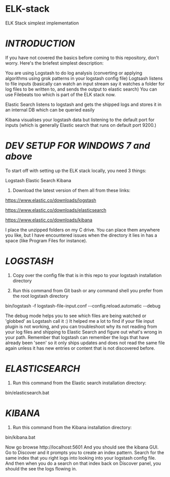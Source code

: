 # ELK-stack
ELK Stack simplest implementation

# *INTRODUCTION*

If you have not covered the basics before coming to this repository, don't worry. 
Here's the briefest simplest description:

You are using Logstash to do log analysis (converting or applying algorithms using grok patterns in your logstash config file)
Logtsash listens to file inputs (basically can watch an input stream say it watches a folder for log files to be written to, and sends the output to elastic search) You can use Filebeats too which is part of the ELK stack now.

Elastic Search listens to logstash and gets the shipped logs and stores it in an internal DB which can be queried easily

Kibana visualises your logstash data but listening to the default port for inputs (which is generally Elastic search that runs on default port 9200.) 

# *DEV SETUP FOR WINDOWS 7 and above*

To start off with setting up the ELK stack locally, you need 3 things:

Logstash
Elastic Search
Kibana

1. Download the latest version of them all from these links:

https://www.elastic.co/downloads/logstash

https://www.elastic.co/downloads/elasticsearch

https://www.elastic.co/downloads/kibana


I place the unzipped folders on my C drive. You can place them anywhere you like, but I have encountered issues when the directory it lies in has a space (like Program Files for instance). 

# *LOGSTASH*

1. Copy over the config file that is in this repo to your logstash installation directory

2. Run this command from Git bash or any command shell you prefer from the root logstash directory

bin/logstash -f logstash-file-input.conf --config.reload.automatic --debug

The debug mode helps you to see which files are being watched or 'globbed' as Logstash call it :)
It helped me a lot to find if your file input plugin is not working, and you can troubleshoot why its not reading from your log files and shipping to Elastic Search and figure out what's wrong in your path. Remember that logstash can remember the logs that have already been 'seen' so it only ships updates and does not read the same file again unless it has new entries or content that is not discovered before.

# *ELASTICSEARCH*

1. Run this command from the Elastic search installation directory:

bin/elasticsearch.bat

# *KIBANA*

1. Run this command from the Kibana installation directory:

bin/kibana.bat

Now go browse http://localhost:5601
And you should see the kibana GUI.
Go to Discover and it prompts you to create an index pattern. Search for the same index that you right logs into looking into your logstash config file.
And then when you do a search on that index back on Discover panel, you should the see the logs flowing in.






